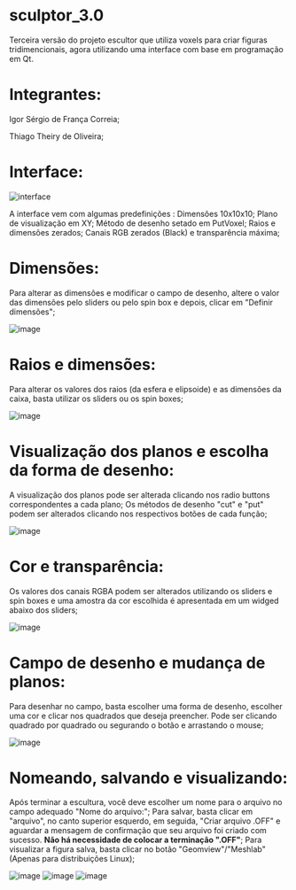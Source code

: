 # sculptor_3.0
Terceira versão do projeto escultor que utiliza voxels para criar figuras tridimencionais, agora utilizando uma interface com base em programação em Qt.

# Integrantes:

Igor Sérgio de França Correia;

Thiago Theiry de Oliveira;


# Interface:

![interface](https://user-images.githubusercontent.com/64499865/102566575-97392280-40be-11eb-8047-31fd062f9ec1.png)

A interface vem com algumas predefinições :
Dimensões 10x10x10;
Plano de visualização em XY;
Método de desenho setado em PutVoxel;
Raios e dimensões zerados;
Canais RGB zerados (Black) e transparência máxima;

# Dimensões:

Para alterar as dimensões e modificar o campo de desenho, altere o valor das dimensões pelo sliders ou pelo spin box e depois, clicar em "Definir dimensões";

![image](https://user-images.githubusercontent.com/64499865/102569184-bdad8c80-40c3-11eb-803e-810efc6b6936.png)

# Raios e dimensões:

Para alterar os valores dos raios (da esfera e elipsoide) e as dimensões da caixa, basta utilizar os sliders ou os spin boxes;

![image](https://user-images.githubusercontent.com/64499865/102569788-e2563400-40c4-11eb-8dab-fe8c60e1ff63.png)


# Visualização dos planos e escolha da forma de desenho:

A visualização dos planos pode ser alterada clicando nos radio buttons correspondentes a cada plano;
Os métodos de desenho "cut" e "put" podem ser alterados clicando nos respectivos botões de cada função;

![image](https://user-images.githubusercontent.com/64499865/102570233-ad96ac80-40c5-11eb-9dbf-ec4bbfeffcbb.png)


# Cor e transparência:

Os valores dos canais RGBA podem ser alterados utilizando os sliders e spin boxes e uma amostra da cor escolhida é apresentada em um widged abaixo dos sliders;

![image](https://user-images.githubusercontent.com/64499865/102570510-43323c00-40c6-11eb-98b0-468235a183f7.png)


# Campo de desenho e mudança de planos:

Para desenhar no campo, basta escolher uma forma de desenho, escolher uma cor e clicar nos quadrados que deseja preencher. Pode ser clicando quadrado por quadrado ou segurando o botão e arrastando o mouse;

![image](https://user-images.githubusercontent.com/64499865/102571002-51348c80-40c7-11eb-8adf-8f362c2ba401.png)


# Nomeando, salvando e visualizando:

Após terminar a escultura, você deve escolher um nome para o arquivo no campo adequado "Nome do arquivo:";
Para salvar, basta clicar em "arquivo", no canto superior esquerdo, em seguida, "Criar arquivo .OFF" e aguardar a mensagem de confirmação que seu arquivo foi criado com sucesso. <b>Não há necessidade de colocar a terminação ".OFF"</b>;
Para visualizar a figura salva, basta clicar no botão "Geomview"/"Meshlab" (Apenas para distribuições Linux);

![image](https://user-images.githubusercontent.com/64499865/102571465-4e866700-40c8-11eb-9199-393081b45833.png)
![image](https://user-images.githubusercontent.com/64499865/102571503-66f68180-40c8-11eb-9469-7165920ac6b9.png)
![image](https://user-images.githubusercontent.com/64499865/102571550-842b5000-40c8-11eb-9fbd-9a2637f8fed7.png)


